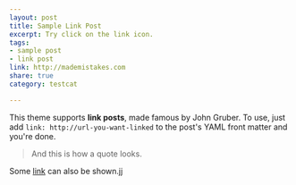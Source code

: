 ```yaml
---
layout: post
title: Sample Link Post
excerpt: Try click on the link icon.
tags:
- sample post
- link post
link: http://mademistakes.com
share: true
category: testcat

---
```

This theme supports **link posts**, made famous by John Gruber. To use, just add `link: http://url-you-want-linked` to the post's YAML front matter and you're done.

> And this is how a quote looks.

Some [link](http://www.mademistakes.com) can also be shown.jj